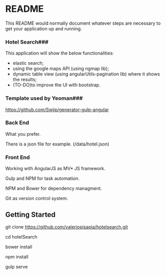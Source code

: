 # README #

This README would normally document whatever steps are necessary to get your application up and running.

### Hotel Search###
This application will show the below functionalities:
 - elastic search;
 - using the google maps API (using ngmap lib);
 - dynamic table view (using angularUtils-pagination lib) where it shows the results;
 - (TO-DO)to improve the UI with bootstrap.
 
### Template used by Yeoman###
https://github.com/Swiip/generator-gulp-angular


### Back End ###

What you prefer.

There is a json file for example. (/data/hotel.json)


### Front End ###

Working with AngularJS as MV* JS framework.

Gulp and NPM for task automation. 

NPM and Bower for dependency managment. 

Git as version control system.


## **Getting Started** ##

git clone https://github.com/valeriopisapia/hotelsearch.git

cd hotelSearch

bower install

npm install

gulp serve

